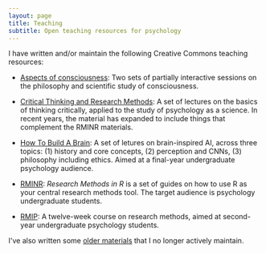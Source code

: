```yaml
---
layout: page
title: Teaching
subtitle: Open teaching resources for psychology
---
```


I have written and/or maintain the following Creative Commons teaching resources:

- [Aspects of consciousness](/aspects-consciousness): Two sets of partially interactive sessions on the philosophy and scientific study of consciousness. 

- [Critical Thinking and Research Methods](/critical-thinking): A set of lectures on the basics of thinking critically, applied to the study of psychology as a science. In recent years, the material has expanded to include things that complement the RMINR materials.

- [How To Build A Brain](/hbab): A set of letures on brain-inspired AI, across three topics: (1) history and core concepts, (2) perception and CNNs, (3) philosophy including ethics. Aimed at a final-year undergraduate psychology audience. 

- [RMINR](/rminr): _Research Methods in R_ is a set of guides on how to use R as your central research methods tool. The target audience is psychology undergraduate students. 

- [RMIP](/rmip): A twelve-week course on research methods, aimed at second-year undergraduate psychology students. 

I've also written some [older materials](http://www.willslab.org.uk/teach.html) that I no longer actively maintain.

